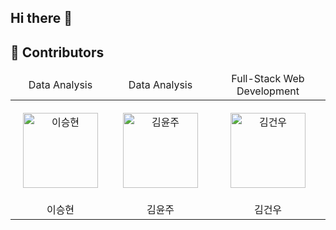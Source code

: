 ## Hi there 👋

## 👀 Contributors
<div align="center">
<table>
<thead>
<tr>
<td align="center">Data Analysis</td>
<td align="center">Data Analysis</td>
<td align="center">Full-Stack Web Development</td>
</tr>
</thead>
<tbody>
<tr>
<td align="center" style="padding: 20px;">
  <a href="https://github.com/Aeri0730" target="_blank" rel="noopener noreferrer nofollow">
    <img src="" alt="이승현" width="120" height="120" style="max-width: 100%;">
  </a>
</td>
<td align="center" style="padding: 20px;">
  <a href="https://github.com/Jihyeoniiiii" target="_blank" rel="noopener noreferrer nofollow">
    <img src="" alt="김윤주" width="120" height="120" style="max-width: 100%;">
  </a>
</td>
<td align="center" style="padding: 20px;">
  <a href="https://github.com/MinSang22Kim" target="_blank" rel="noopener noreferrer nofollow">
    <img src="https://avatars.githubusercontent.com/u/129925473?v=4" alt="김건우" width="120" height="120" style="max-width: 100%;">
  </a>
</td>
</tr>
<tr>
<td align="center">이승현</td>
<td align="center">김윤주</td>
<td align="center">김건우</td>
</tr>
</tbody>
</table>
</div>
